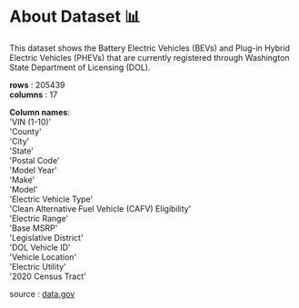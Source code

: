 
# About Dataset 📊

This dataset shows the Battery Electric Vehicles (BEVs) and Plug-in Hybrid Electric Vehicles (PHEVs) that are currently registered through Washington State Department of Licensing (DOL).

**rows**    : 205439 \
**columns** : 17

**Column names**: \
'VIN (1-10)' \
'County' \
'City' \
'State' \
'Postal Code' \
'Model Year' \
'Make' \
'Model' \
'Electric Vehicle Type' \
'Clean Alternative Fuel Vehicle (CAFV) Eligibility' \
'Electric Range' \
'Base MSRP' \
'Legislative District' \
'DOL Vehicle ID' \
'Vehicle Location' \
'Electric Utility' \
'2020 Census Tract'


source : [data.gov]("https://catalog.data.gov/dataset/electric-vehicle-population-data")



